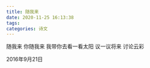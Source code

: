 ```yaml
---
title: 随我来
date: 2020-11-25 16:13:38
tags:
categories: 诗文
---
```

随我来
你随我来
我带你去看一看太阳
议一议将来
讨论云彩

2016年9月21日
